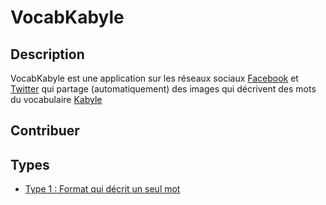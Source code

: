 # VocabKabyle


## Description

VocabKabyle est une application sur les réseaux sociaux [Facebook](fb.me/VocabKayble) et [Twitter](twitter.com/VocabKabyle) qui partage (automatiquement) des images qui décrivent des mots du vocabulaire [Kabyle](https://fr.wikipedia.org/wiki/Kabyle)


## Contribuer 


## Types 

* [Type 1 : Format qui décrit un seul mot](https://github.com/VocabKabyle/VocabKabyle/blob/master/T1/README.md)
